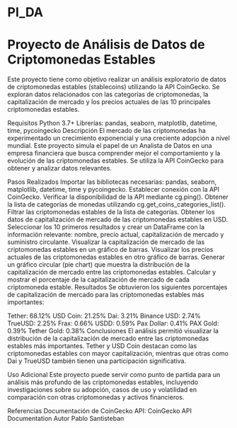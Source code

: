# PI_DA

# Proyecto de Análisis de Datos de Criptomonedas Estables

Este proyecto tiene como objetivo realizar un análisis exploratorio de datos de criptomonedas estables (stablecoins) utilizando la API CoinGecko. Se exploran datos relacionados con las categorías de criptomonedas, la capitalización de mercado y los precios actuales de las 10 principales criptomonedas estables.

Requisitos
Python 3.7+
Librerías: pandas, seaborn, matplotlib, datetime, time, pycoingecko
Descripción
El mercado de las criptomonedas ha experimentado un crecimiento exponencial y una creciente adopción a nivel mundial. Este proyecto simula el papel de un Analista de Datos en una empresa financiera que busca comprender mejor el comportamiento y la evolución de las criptomonedas estables. Se utiliza la API CoinGecko para obtener y analizar datos relevantes.

Pasos Realizados
Importar las bibliotecas necesarias: pandas, seaborn, matplotlib, datetime, time y pycoingecko.
Establecer conexión con la API CoinGecko.
Verificar la disponibilidad de la API mediante cg.ping().
Obtener la lista de categorías de monedas utilizando cg.get_coins_categories_list().
Filtrar las criptomonedas estables de la lista de categorías.
Obtener los datos de capitalización de mercado de las criptomonedas estables en USD.
Seleccionar los 10 primeros resultados y crear un DataFrame con la información relevante: nombre, precio actual, capitalización de mercado y suministro circulante.
Visualizar la capitalización de mercado de las criptomonedas estables en un gráfico de barras.
Visualizar los precios actuales de las criptomonedas estables en otro gráfico de barras.
Generar un gráfico circular (pie chart) que muestra la distribución de la capitalización de mercado entre las criptomonedas estables.
Calcular y mostrar el porcentaje de la capitalización de mercado de cada criptomoneda estable.
Resultados
Se obtuvieron los siguientes porcentajes de capitalización de mercado para las criptomonedas estables más importantes:

Tether: 68.12%
USD Coin: 21.25%
Dai: 3.21%
Binance USD: 2.74%
TrueUSD: 2.25%
Frax: 0.66%
USDD: 0.59%
Pax Dollar: 0.41%
PAX Gold: 0.39%
Tether Gold: 0.38%
Conclusiones
El análisis permitió visualizar la distribución de la capitalización de mercado entre las criptomonedas estables más importantes. Tether y USD Coin destacan como las criptomonedas estables con mayor capitalización, mientras que otras como Dai y TrueUSD también tienen una participación significativa.

Uso Adicional
Este proyecto puede servir como punto de partida para un análisis más profundo de las criptomonedas estables, incluyendo investigaciones sobre su adopción, casos de uso y volatilidad en comparación con otras criptomonedas y activos financieros.

Referencias
Documentación de CoinGecko API: CoinGecko API Documentation
Autor
Pablo Santisteban
